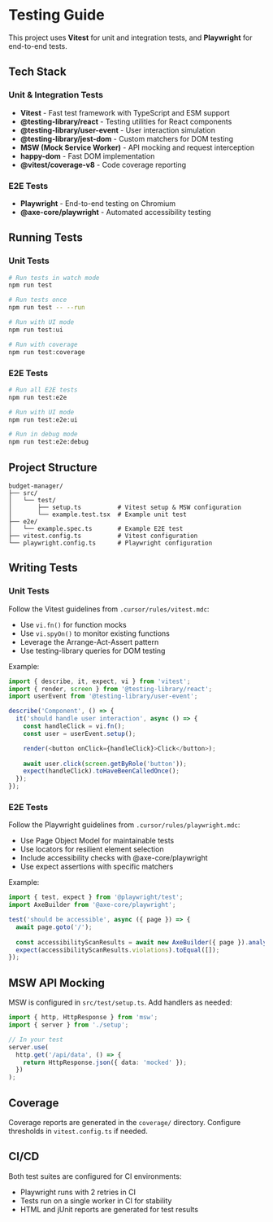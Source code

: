 # Testing Guide

This project uses **Vitest** for unit and integration tests, and **Playwright** for end-to-end tests.

## Tech Stack

### Unit & Integration Tests
- **Vitest** - Fast test framework with TypeScript and ESM support
- **@testing-library/react** - Testing utilities for React components
- **@testing-library/user-event** - User interaction simulation
- **@testing-library/jest-dom** - Custom matchers for DOM testing
- **MSW (Mock Service Worker)** - API mocking and request interception
- **happy-dom** - Fast DOM implementation
- **@vitest/coverage-v8** - Code coverage reporting

### E2E Tests
- **Playwright** - End-to-end testing on Chromium
- **@axe-core/playwright** - Automated accessibility testing

## Running Tests

### Unit Tests
```bash
# Run tests in watch mode
npm run test

# Run tests once
npm run test -- --run

# Run with UI mode
npm run test:ui

# Run with coverage
npm run test:coverage
```

### E2E Tests
```bash
# Run all E2E tests
npm run test:e2e

# Run with UI mode
npm run test:e2e:ui

# Run in debug mode
npm run test:e2e:debug
```

## Project Structure

```
budget-manager/
├── src/
│   └── test/
│       ├── setup.ts          # Vitest setup & MSW configuration
│       └── example.test.tsx  # Example unit test
├── e2e/
│   └── example.spec.ts       # Example E2E test
├── vitest.config.ts          # Vitest configuration
└── playwright.config.ts      # Playwright configuration
```

## Writing Tests

### Unit Tests

Follow the Vitest guidelines from `.cursor/rules/vitest.mdc`:
- Use `vi.fn()` for function mocks
- Use `vi.spyOn()` to monitor existing functions
- Leverage the Arrange-Act-Assert pattern
- Use testing-library queries for DOM testing

Example:
```typescript
import { describe, it, expect, vi } from 'vitest';
import { render, screen } from '@testing-library/react';
import userEvent from '@testing-library/user-event';

describe('Component', () => {
  it('should handle user interaction', async () => {
    const handleClick = vi.fn();
    const user = userEvent.setup();

    render(<button onClick={handleClick}>Click</button>);
    
    await user.click(screen.getByRole('button'));
    expect(handleClick).toHaveBeenCalledOnce();
  });
});
```

### E2E Tests

Follow the Playwright guidelines from `.cursor/rules/playwright.mdc`:
- Use Page Object Model for maintainable tests
- Use locators for resilient element selection
- Include accessibility checks with @axe-core/playwright
- Use expect assertions with specific matchers

Example:
```typescript
import { test, expect } from '@playwright/test';
import AxeBuilder from '@axe-core/playwright';

test('should be accessible', async ({ page }) => {
  await page.goto('/');
  
  const accessibilityScanResults = await new AxeBuilder({ page }).analyze();
  expect(accessibilityScanResults.violations).toEqual([]);
});
```

## MSW API Mocking

MSW is configured in `src/test/setup.ts`. Add handlers as needed:

```typescript
import { http, HttpResponse } from 'msw';
import { server } from './setup';

// In your test
server.use(
  http.get('/api/data', () => {
    return HttpResponse.json({ data: 'mocked' });
  })
);
```

## Coverage

Coverage reports are generated in the `coverage/` directory. Configure thresholds in `vitest.config.ts` if needed.

## CI/CD

Both test suites are configured for CI environments:
- Playwright runs with 2 retries in CI
- Tests run on a single worker in CI for stability
- HTML and jUnit reports are generated for test results
